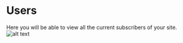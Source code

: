 # Users

Here you will be able to view all the current subscribers of your site.
![alt text](/images/vms-admin-users.png "VMS Admin Users list")